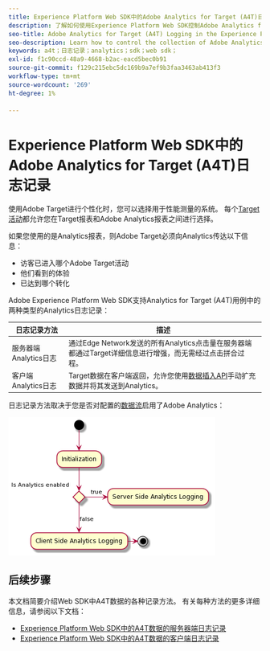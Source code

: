 ```yaml
---
title: Experience Platform Web SDK中的Adobe Analytics for Target (A4T)日志记录
description: 了解如何使用Experience Platform Web SDK控制Adobe Analytics for Target (A4T)数据的收集。
seo-title: Adobe Analytics for Target (A4T) Logging in the Experience Platform Web SDK
seo-description: Learn how to control the collection of Adobe Analytics for Target (A4T) data using the Experience Platform Web SDK.
keywords: a4t；日志记录；analytics；sdk；web sdk；
exl-id: f1c90ccd-48a9-4668-b2ac-eacd5bec0b91
source-git-commit: f129c215ebc5dc169b9a7ef9b3faa3463ab413f3
workflow-type: tm+mt
source-wordcount: '269'
ht-degree: 1%

---
```


# Experience Platform Web SDK中的Adobe Analytics for Target (A4T)日志记录

使用Adobe Target进行个性化时，您可以选择用于性能测量的系统。 每个[Target活动](https://experienceleague.adobe.com/docs/target/using/activities/target-activities-guide.html)都允许您在Target报表和Adobe Analytics报表之间进行选择。

如果您使用的是Analytics报表，则Adobe Target必须向Analytics传达以下信息：

* 访客已进入哪个Adobe Target活动
* 他们看到的体验
* 已达到哪个转化

Adobe Experience Platform Web SDK支持Analytics for Target (A4T)用例中的两种类型的Analytics日志记录：

| 日志记录方法 | 描述 |
| --- | --- |
| 服务器端Analytics日志 | 通过Edge Network发送的所有Analytics点击量在服务器端都通过Target详细信息进行增强，而无需经过点击拼合过程。 |
| 客户端Analytics日志 | Target数据在客户端返回，允许您使用[数据插入API](https://experienceleague.adobe.com/docs/analytics/import/c-data-insertion-api.html)手动扩充数据并将其发送到Analytics。 |

日志记录方法取决于您是否对配置的[数据流](../../../../datastreams/overview.md)启用了Adobe Analytics：

![正在记录方法决策流程](../assets/analytics-logging.png)

## 后续步骤

本文档简要介绍Web SDK中A4T数据的各种记录方法。 有关每种方法的更多详细信息，请参阅以下文档：

* [Experience Platform Web SDK中的A4T数据的服务器端日志记录](./server-side.md)
* [Experience Platform Web SDK中的A4T数据的客户端日志记录](./client-side.md)
